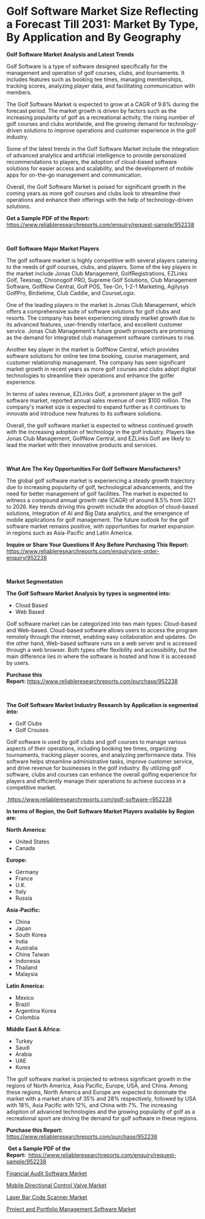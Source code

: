 <p><h1>Golf Software Market Size Reflecting a Forecast Till 2031: Market By Type, By Application and By Geography</h1></p><p><strong>Golf Software Market Analysis and Latest Trends</strong></p>
<p><p>Golf Software is a type of software designed specifically for the management and operation of golf courses, clubs, and tournaments. It includes features such as booking tee times, managing memberships, tracking scores, analyzing player data, and facilitating communication with members.</p><p>The Golf Software Market is expected to grow at a CAGR of 9.6% during the forecast period. The market growth is driven by factors such as the increasing popularity of golf as a recreational activity, the rising number of golf courses and clubs worldwide, and the growing demand for technology-driven solutions to improve operations and customer experience in the golf industry.</p><p>Some of the latest trends in the Golf Software Market include the integration of advanced analytics and artificial intelligence to provide personalized recommendations to players, the adoption of cloud-based software solutions for easier access and scalability, and the development of mobile apps for on-the-go management and communication.</p><p>Overall, the Golf Software Market is poised for significant growth in the coming years as more golf courses and clubs look to streamline their operations and enhance their offerings with the help of technology-driven solutions.</p></p>
<p><strong>Get a Sample PDF of the Report:&nbsp;</strong> <a href="https://www.reliableresearchreports.com/enquiry/request-sample/952238">https://www.reliableresearchreports.com/enquiry/request-sample/952238</a></p>
<p>&nbsp;</p>
<p><strong>Golf Software Major Market Players</strong></p>
<p><p>The golf software market is highly competitive with several players catering to the needs of golf courses, clubs, and players. Some of the key players in the market include Jonas Club Management, GolfRegistrations, EZLinks Golf, Teesnap, Chronogolf PRO, Supreme Golf Solutions, Club Management Software, GolfNow Central, Golf POS, Tee-On, 1-2-1 Marketing, Agilysys GolfPro, Birdietime, Club Caddie, and CourseLogix.</p><p>One of the leading players in the market is Jonas Club Management, which offers a comprehensive suite of software solutions for golf clubs and resorts. The company has been experiencing steady market growth due to its advanced features, user-friendly interface, and excellent customer service. Jonas Club Management's future growth prospects are promising as the demand for integrated club management software continues to rise.</p><p>Another key player in the market is GolfNow Central, which provides software solutions for online tee time booking, course management, and customer relationship management. The company has seen significant market growth in recent years as more golf courses and clubs adopt digital technologies to streamline their operations and enhance the golfer experience.</p><p>In terms of sales revenue, EZLinks Golf, a prominent player in the golf software market, reported annual sales revenue of over $100 million. The company's market size is expected to expand further as it continues to innovate and introduce new features to its software solutions.</p><p>Overall, the golf software market is expected to witness continued growth with the increasing adoption of technology in the golf industry. Players like Jonas Club Management, GolfNow Central, and EZLinks Golf are likely to lead the market with their innovative products and services.</p></p>
<p>&nbsp;</p>
<p><strong>What Are The Key Opportunities For Golf Software Manufacturers?</strong></p>
<p><p>The global golf software market is experiencing a steady growth trajectory due to increasing popularity of golf, technological advancements, and the need for better management of golf facilities. The market is expected to witness a compound annual growth rate (CAGR) of around 8.5% from 2021 to 2026. Key trends driving this growth include the adoption of cloud-based solutions, integration of AI and Big Data analytics, and the emergence of mobile applications for golf management. The future outlook for the golf software market remains positive, with opportunities for market expansion in regions such as Asia-Pacific and Latin America.</p></p>
<p><strong>Inquire or Share Your Questions If Any Before Purchasing This Report:</strong> <a href="https://www.reliableresearchreports.com/enquiry/pre-order-enquiry/952238">https://www.reliableresearchreports.com/enquiry/pre-order-enquiry/952238</a></p>
<p>&nbsp;</p>
<p><strong>Market Segmentation</strong></p>
<p><strong>The Golf Software Market Analysis by types is segmented into:</strong></p>
<p><ul><li>Cloud Based</li><li>Web Based</li></ul></p>
<p><p>Golf software market can be categorized into two main types: Cloud-based and Web-based. Cloud-based software allows users to access the program remotely through the internet, enabling easy collaboration and updates. On the other hand, Web-based software runs on a web server and is accessed through a web browser. Both types offer flexibility and accessibility, but the main difference lies in where the software is hosted and how it is accessed by users.</p></p>
<p><strong>Purchase this Report:&nbsp;</strong><a href="https://www.reliableresearchreports.com/purchase/952238">https://www.reliableresearchreports.com/purchase/952238</a></p>
<p>&nbsp;</p>
<p><strong>The Golf Software Market Industry Research by Application is segmented into:</strong></p>
<p><ul><li>Golf Clubs</li><li>Golf Crouses</li></ul></p>
<p><p>Golf software is used by golf clubs and golf courses to manage various aspects of their operations, including booking tee times, organizing tournaments, tracking player scores, and analyzing performance data. This software helps streamline administrative tasks, improve customer service, and drive revenue for businesses in the golf industry. By utilizing golf software, clubs and courses can enhance the overall golfing experience for players and efficiently manage their operations to achieve success in a competitive market.</p></p>
<p><a href="https://www.reliableresearchreports.com/golf-software-r952238">&nbsp;https://www.reliableresearchreports.com/golf-software-r952238</a></p>
<p><strong>In terms of Region, the Golf Software Market Players available by Region are:</strong></p>
<p>
    <p> <strong> North America: </strong>
        <ul>
            <li>United States</li>
            <li>Canada</li>
        </ul>
        </p> 
    <p> <strong> Europe: </strong>
        <ul>
            <li>Germany</li>
            <li>France</li>
            <li>U.K.</li>
            <li>Italy</li>
            <li>Russia</li>
        </ul>
        </p> 
    <p> <strong> Asia-Pacific: </strong>
        <ul>
            <li>China</li>
            <li>Japan</li>
            <li>South Korea</li>
            <li>India</li>
            <li>Australia</li>
            <li>China Taiwan</li>
            <li>Indonesia</li>
            <li>Thailand</li>
            <li>Malaysia</li>
        </ul>
        </p> 
    <p> <strong> Latin America: </strong>
        <ul>
            <li>Mexico</li>
            <li>Brazil</li>
            <li>Argentina Korea</li>
            <li>Colombia</li>
        </ul>
        </p> 
    <p> <strong> Middle East & Africa: </strong>
        <ul>
            <li>Turkey</li>
            <li>Saudi</li>
            <li>Arabia</li>
            <li>UAE</li>
            <li>Korea</li>
        </ul>
    </p>
    </p>
<p><p>The golf software market is projected to witness significant growth in the regions of North America, Asia Pacific, Europe, USA, and China. Among these regions, North America and Europe are expected to dominate the market with a market share of 35% and 28% respectively, followed by USA with 18%, Asia Pacific with 12%, and China with 7%. The increasing adoption of advanced technologies and the growing popularity of golf as a recreational sport are driving the demand for golf software in these regions.</p></p>
<p><strong>Purchase this Report: </strong><a href="https://www.reliableresearchreports.com/purchase/952238">https://www.reliableresearchreports.com/purchase/952238</a></p>
<p>&nbsp;<strong>Get a Sample PDF of the Report:&nbsp;&nbsp;</strong><a href="https://www.reliableresearchreports.com/enquiry/request-sample/952238">https://www.reliableresearchreports.com/enquiry/request-sample/952238</a></p>
<p><strong></strong></p>
<p><p><a href="https://github.com/SheilaBruen2023/Market-Research-Report-List-1/blob/main/financial-audit-software-market.md">Financial Audit Software Market</a></p><p><a href="https://www.linkedin.com/pulse/mobile-directional-control-valve-market-exploring-share-pme8f?trackingId=%2B%2BPROG93ByCK725KWdanaQ%3D%3D">Mobile Directional Control Valve Market</a></p><p><a href="https://www.linkedin.com/pulse/laser-bar-code-scanner-market-report-reveals-latest-trends-sv6zf?trackingId=sKp28YkFr67HFRSl3zJ8hg%3D%3D">Laser Bar Code Scanner Market</a></p><p><a href="https://github.com/marthawweekle/Market-Research-Report-List-1/blob/main/project-and-portfolio-management-software-market.md">Project and Portfolio Management Software Market</a></p></p>